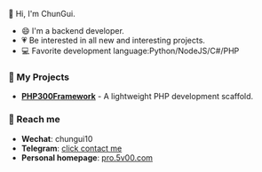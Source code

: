 👋 Hi, I'm ChunGui.

- 😄 I'm a backend developer.
- :heartpulse: Be interested in all new and interesting projects.
- :computer: Favorite development language:Python/NodeJS/C#/PHP

### 🔭 My Projects

- **[PHP300Framework](https://framework.php300.cn)** - A lightweight PHP development scaffold.

### 💬 Reach me

- **Wechat**: chungui10
- **Telegram**: [click contact me](https://t.me/bylikes)
- **Personal homepage**: [pro.5v00.com](https://pro.5v00.com)
